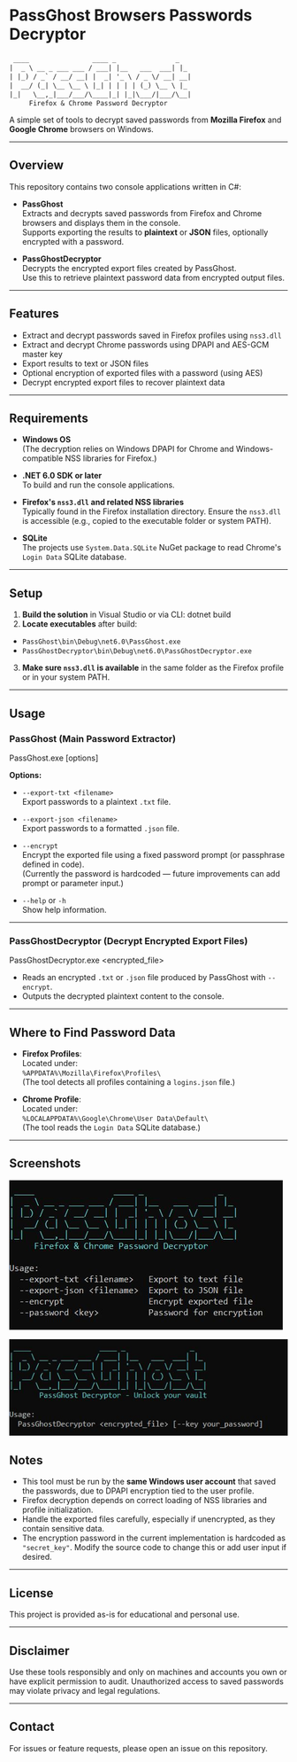 # PassGhost Browsers Passwords Decryptor
```
 ____                ____ _               _
|  _ \ __ _ ___ ___ / ___| |__   ___  ___| |_
| |_) / _` / __/ __| |  _| '_ \ / _ \/ __| __|
|  __/ (_| \__ \__ \ |_| | | | | (_) \__ \ |_
|_|   \__,_|___/___/\____|_| |_|\___/|___/\__|
     Firefox & Chrome Password Decryptor
```
A simple set of tools to decrypt saved passwords from **Mozilla Firefox** and **Google Chrome** browsers on Windows.

---

## Overview

This repository contains two console applications written in C#:

- **PassGhost**  
  Extracts and decrypts saved passwords from Firefox and Chrome browsers and displays them in the console.  
  Supports exporting the results to **plaintext** or **JSON** files, optionally encrypted with a password.

- **PassGhostDecryptor**  
  Decrypts the encrypted export files created by PassGhost.  
  Use this to retrieve plaintext password data from encrypted output files.

---

## Features

- Extract and decrypt passwords saved in Firefox profiles using `nss3.dll`
- Extract and decrypt Chrome passwords using DPAPI and AES-GCM master key
- Export results to text or JSON files
- Optional encryption of exported files with a password (using AES)
- Decrypt encrypted export files to recover plaintext data

---

## Requirements

- **Windows OS**  
  (The decryption relies on Windows DPAPI for Chrome and Windows-compatible NSS libraries for Firefox.)

- **.NET 6.0 SDK or later**  
  To build and run the console applications.

- **Firefox's `nss3.dll` and related NSS libraries**  
  Typically found in the Firefox installation directory. Ensure the `nss3.dll` is accessible (e.g., copied to the executable folder or system PATH).

- **SQLite**  
  The projects use `System.Data.SQLite` NuGet package to read Chrome's `Login Data` SQLite database.

---

## Setup

1. **Build the solution** in Visual Studio or via CLI:  dotnet build
2. **Locate executables** after build:  
- `PassGhost\bin\Debug\net6.0\PassGhost.exe`  
- `PassGhostDecryptor\bin\Debug\net6.0\PassGhostDecryptor.exe`

3. **Make sure `nss3.dll` is available** in the same folder as the Firefox profile or in your system PATH.

---

## Usage

### PassGhost (Main Password Extractor)

PassGhost.exe [options]

**Options:**

- `--export-txt <filename>`  
  Export passwords to a plaintext `.txt` file.

- `--export-json <filename>`  
  Export passwords to a formatted `.json` file.

- `--encrypt`  
  Encrypt the exported file using a fixed password prompt (or passphrase defined in code).  
  (Currently the password is hardcoded — future improvements can add prompt or parameter input.)

- `--help` or `-h`  
  Show help information.

---

### PassGhostDecryptor (Decrypt Encrypted Export Files)

PassGhostDecryptor.exe <encrypted_file>


- Reads an encrypted `.txt` or `.json` file produced by PassGhost with `--encrypt`.
- Outputs the decrypted plaintext content to the console.

---

## Where to Find Password Data

- **Firefox Profiles**:  
  Located under:  
  `%APPDATA%\Mozilla\Firefox\Profiles\`  
  (The tool detects all profiles containing a `logins.json` file.)

- **Chrome Profile**:  
  Located under:  
  `%LOCALAPPDATA%\Google\Chrome\User Data\Default\`  
  (The tool reads the `Login Data` SQLite database.)

---
## Screenshots 

![App Screenshot](Screenshots/screen1.jpg)

![App Screenshot](Screenshots/screen2.jpg)

## Notes

- This tool must be run by the **same Windows user account** that saved the passwords, due to DPAPI encryption tied to the user profile.
- Firefox decryption depends on correct loading of NSS libraries and profile initialization.
- Handle the exported files carefully, especially if unencrypted, as they contain sensitive data.
- The encryption password in the current implementation is hardcoded as `"secret_key"`. Modify the source code to change this or add user input if desired.

---

## License

This project is provided as-is for educational and personal use.

---

## Disclaimer

Use these tools responsibly and only on machines and accounts you own or have explicit permission to audit. Unauthorized access to saved passwords may violate privacy and legal regulations.

---

## Contact

For issues or feature requests, please open an issue on this repository.
